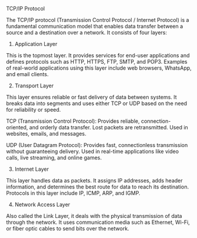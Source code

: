 TCP/IP Protocol

The TCP/IP protocol (Transmission Control Protocol / Internet Protocol) is a fundamental communication model that enables data transfer between a source and a destination over a network. It consists of four layers:

1. Application Layer

This is the topmost layer. It provides services for end-user applications and defines protocols such as HTTP, HTTPS, FTP, SMTP, and POP3.
Examples of real-world applications using this layer include web browsers, WhatsApp, and email clients.

2. Transport Layer

This layer ensures reliable or fast delivery of data between systems. It breaks data into segments and uses either TCP or UDP based on the need for reliability or speed.

TCP (Transmission Control Protocol):
Provides reliable, connection-oriented, and orderly data transfer. Lost packets are retransmitted. Used in websites, emails, and messages.

UDP (User Datagram Protocol):
Provides fast, connectionless transmission without guaranteeing delivery. Used in real-time applications like video calls, live streaming, and online games.

3. Internet Layer

This layer handles data as packets. It assigns IP addresses, adds header information, and determines the best route for data to reach its destination.
Protocols in this layer include IP, ICMP, ARP, and IGMP.


4. Network Access Layer

Also called the Link Layer, it deals with the physical transmission of data through the network.
It uses communication media such as Ethernet, Wi-Fi, or fiber optic cables to send bits over the network.
